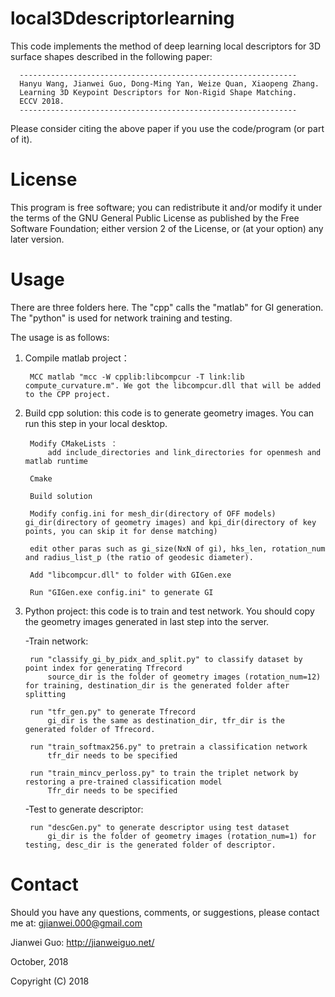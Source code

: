 # local3Ddescriptorlearning

This code implements the method of deep learning local descriptors for 3D surface shapes described in the following paper:

      --------------------------------------------------------------
      Hanyu Wang, Jianwei Guo, Dong-Ming Yan, Weize Quan, Xiaopeng Zhang. 
      Learning 3D Keypoint Descriptors for Non-Rigid Shape Matching. 
      ECCV 2018.
      --------------------------------------------------------------
      
Please consider citing the above paper if you use the code/program (or part of it). 

# License

This program is free software; you can redistribute it and/or modify it under the terms of the
GNU General Public License as published by the Free Software Foundation; either version 2 of 
the License, or (at your option) any later version. 

# Usage

There are three folders here. The "cpp" calls the "matlab" for GI generation. The "python" is used for network training and testing.

The usage is as follows:

1. Compile matlab project：

		MCC matlab "mcc -W cpplib:libcompcur -T link:lib compute_curvature.m". We got the libcompcur.dll that will be added to the CPP project.

2. Build cpp solution: this code is to generate geometry images. You can run this step in your local desktop.

		Modify CMakeLists ：
			add include_directories and link_directories for openmesh and matlab runtime
		
		Cmake
		
		Build solution
		
		Modify config.ini for mesh_dir(directory of OFF models) gi_dir(directory of geometry images) and kpi_dir(directory of key points, you can skip it for dense matching)
		
		edit other paras such as gi_size(NxN of gi), hks_len, rotation_num and radius_list_p (the ratio of geodesic diameter).
		
		Add "libcompcur.dll" to folder with GIGen.exe
		
		Run "GIGen.exe config.ini" to generate GI
	
3. Python project: this code is to train and test network. You should copy the geometry images generated in last step into the server.

	-Train network:

		run "classify_gi_by_pidx_and_split.py" to classify dataset by point index for generating Tfrecord
			source_dir is the folder of geometry images (rotation_num=12) for training, destination_dir is the generated folder after splitting
		
		run "tfr_gen.py" to generate Tfrecord
			gi_dir is the same as destination_dir, tfr_dir is the generated folder of Tfrecord.
		
		run "train_softmax256.py" to pretrain a classification network
			tfr_dir needs to be specified
		
		run "train_mincv_perloss.py" to train the triplet network by restoring a pre-trained classification model
			Tfr_dir needs to be specified
		
	-Test to generate descriptor:
	
		run "descGen.py" to generate descriptor using test dataset
			gi_dir is the folder of geometry images (rotation_num=1) for testing, desc_dir is the generated folder of descriptor.
			

# Contact
Should you have any questions, comments, or suggestions, please contact me at: 
gjianwei.000@gmail.com

Jianwei Guo: http://jianweiguo.net/

October, 2018

Copyright (C) 2018 
